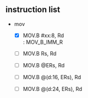 instruction list
---

* mov
    
    - [x] MOV.B #xx:8, Rd           
            : MOV_B_IMM_R
    - [ ] MOV.B Rs, Rd  
    - [ ] MOV.B @ERs, Rd  
    - [ ] MOV.B @(d:16, ERs), Rd  
    - [ ] MOV.B @(d:24, ERs), Rd  

